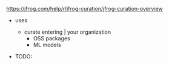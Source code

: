 https://jfrog.com/help/r/jfrog-curation/jfrog-curation-overview


* uses
  * curate entering | your organization
    * OSS packages
    * ML models

* TODO: